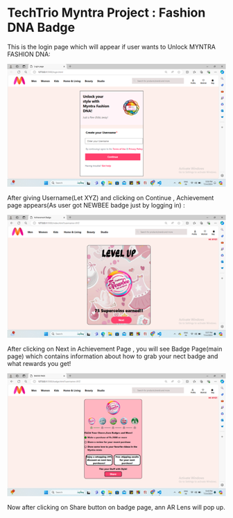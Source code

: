 # TechTrio Myntra Project : Fashion DNA Badge

This is the login page which will appear if user wants to Unlock MYNTRA FASHION DNA:

![This is the login page which will appear if user wants to Unlock MYNTRA FASHION DNA:](login.png)

After giving Username(Let XYZ) and clicking on Continue , Achievement page appears(As user got NEWBEE badge just by logging in) :

![This is achievement page](achieve.png)

After clicking on Next in Achievement Page , you will see Badge Page(main page) which contains information about how to grab your nect badge and what rewards you get!

![This is the Badge Page](badgepage.png)

Now after clicking on Share button on badge page, ann AR Lens will pop up.


